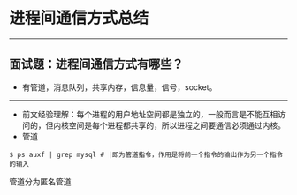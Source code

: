 # 进程间通信方式总结
***
## 面试题：进程间通信方式有哪些？
- 有管道，消息队列，共享内存，信息量，信号，socket。
***
- 前文经验理解：每个进程的用户地址空间都是独立的，一般而言是不能互相访问的，但内核空间是每个进程都共享的，所以进程之间要通信必须通过内核。
- 管道
```language
$ ps auxf | grep mysql # |即为管道指令，作用是将前一个指令的输出作为另一个指令的输入
```
管道分为匿名管道





